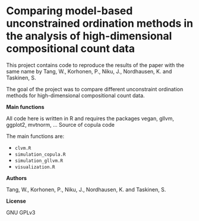 # **Comparing model-based unconstrained ordination methods in the analysis of high-dimensional compositional count data**

This project contains code to reproduce the results of the paper with the same name by Tang, W., Korhonen, P., Niku, J., Nordhausen, K. and Taskinen, S.

The goal of the project was to compare different unconstraint ordination methods for high-dimensional compositional count data.

**Main functions**

All code here is written in R and requires the packages vegan, gllvm, ggplot2, mvtnorm, ...
Source of copula code

The main functions are:

- `clvm.R`
- `simulation_copula.R`
- `simulation_gllvm.R`
- `visualization.R`

**Authors**

Tang, W., Korhonen, P., Niku, J., Nordhausen, K. and Taskinen, S.

**License**

GNU GPLv3
